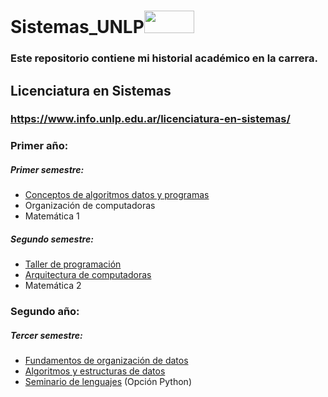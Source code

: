 # Sistemas_UNLP<img width="80" height="36" src="https://play-lh.googleusercontent.com/XGFojVfc5XTbImdno3zRevF3TPqKfGOODel6eGDuRCZNhYmNZZ1EPwT0b0-oM5vjBt4=w600-h300-pc0xffffff-pd">


### Este repositorio contiene mi historial académico en la carrera.  
  
  
## Licenciatura en Sistemas

### https://www.info.unlp.edu.ar/licenciatura-en-sistemas/
### Primer año:
##### Primer semestre:
- [Conceptos de algoritmos datos y programas](https://github.com/NicolasCaporal/Sistemas_UNLP/tree/main/1er_A%C3%B1o/CADP)
- Organización de computadoras
- Matemática 1

##### Segundo semestre:
- [Taller de programación](https://github.com/NicolasCaporal/Sistemas_UNLP/tree/main/1er_A%C3%B1o/TallerDeProgramacion)
- [Arquitectura de computadoras](https://github.com/NicolasCaporal/Sistemas_UNLP/tree/main/1er_A%C3%B1o/ArquitecturaDeComputadoras)
- Matemática 2

### Segundo año:
##### Tercer semestre:
- [Fundamentos de organización de datos](https://github.com/NicolasCaporal/Sistemas_UNLP/tree/main/2do_A%C3%B1o/Fundamentos_de_Organizaci%C3%B3n_de_Datos)
- [Algoritmos y estructuras de datos](https://github.com/NicolasCaporal/Sistemas_UNLP/tree/main/2do_A%C3%B1o/Algoritmos_y_Estructuras_de_Datos)
- [Seminario de lenguajes](https://github.com/NicolasCaporal/Sistemas_UNLP/tree/main/2do_A%C3%B1o/Seminario_de_Lenguajes) (Opción Python)
